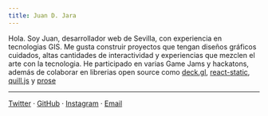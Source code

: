 ```yaml
---
title: Juan D. Jara
---
```


Hola. Soy Juan, desarrollador web de Sevilla, con experiencia en tecnologias GIS. Me gusta construir proyectos que tengan diseños gráficos cuidados, altas cantidades de interactividad y experiencias que mezclen el arte con la tecnologia. He participado en varias Game Jams y hackatons, además de colaborar en librerias open source como [deck.gl](deck), [react-static](reactstatic), [quill.js](quill) y [prose](prose)

[deck]: https://github.com/visgl/deck.gl/pulls?q=is%3Apr+author%3Ajuandjara
[reactstatic]: https://www.npmjs.com/package/react-static-plugin-md
[quill]: https://www.npmjs.com/package/quill-blot-formatter-mobile
[prose]: https://github.com/prose/prose/pull/1129

---

[Twitter](https://twitter.com/_juandjara) · [GitHub](https://github.com/juandjara) · [Instagram](https://instagram.com/_juandjara) · [Email](juanorigami@gmail.com)
